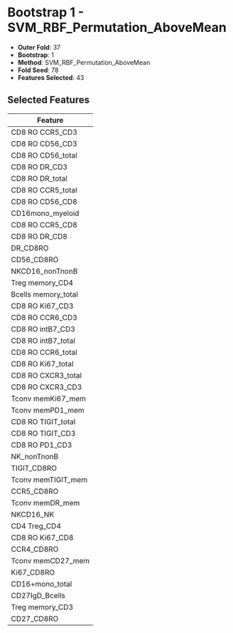 # Bootstrap 1 - SVM_RBF_Permutation_AboveMean

- **Outer Fold**: 37
- **Bootstrap**: 1
- **Method**: SVM_RBF_Permutation_AboveMean
- **Fold Seed**: 78
- **Features Selected**: 43

## Selected Features

| Feature |
|---------|
| CD8 RO CCR5_CD3 |
| CD8 RO CD56_CD3 |
| CD8 RO CD56_total |
| CD8 RO DR_CD3 |
| CD8 RO DR_total |
| CD8 RO CCR5_total |
| CD8 RO CD56_CD8 |
| CD16mono_myeloid |
| CD8 RO CCR5_CD8 |
| CD8 RO DR_CD8 |
| DR_CD8RO |
| CD56_CD8RO |
| NKCD16_nonTnonB |
| Treg memory_CD4 |
| Bcells memory_total |
| CD8  RO Ki67_CD3 |
| CD8 RO CCR6_CD3 |
| CD8 RO intB7_CD3 |
| CD8 RO intB7_total |
| CD8 RO CCR6_total |
| CD8 RO Ki67_total |
| CD8 RO CXCR3_total |
| CD8 RO CXCR3_CD3 |
| Tconv memKi67_mem |
| Tconv memPD1_mem |
| CD8 RO TIGIT_total |
| CD8 RO TIGIT_CD3 |
| CD8 RO PD1_CD3 |
| NK_nonTnonB |
| TIGIT_CD8RO |
| Tconv memTIGIT_mem |
| CCR5_CD8RO |
| Tconv memDR_mem |
| NKCD16_NK |
| CD4 Treg_CD4 |
| CD8 RO Ki67_CD8 |
| CCR4_CD8RO |
| Tconv memCD27_mem |
| Ki67_CD8RO |
| CD16+mono_total |
| CD27IgD_Bcells |
| Treg memory_CD3 |
| CD27_CD8RO |
